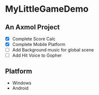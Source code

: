 # MyLittleGameDemo

## An Axmol Project

- [x] Complete Score Calc
- [x] Complete Mobile Platform
- [ ] Add Background music for global scene
- [ ] Add Hit Voice to Gopher

## Platform

* Windows
* Android

